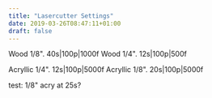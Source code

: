 ```yaml
---
title: "Lasercutter Settings"
date: 2019-03-26T08:47:11+01:00
draft: false
---
```

<!--more-->

Wood 1/8". 40s|100p|1000f
Wood 1/4". 12s|100p|500f

Acryllic 1/4". 12s|100p|5000f
Acryllic 1/8". 20s|100p|5000f


test: 1/8" acry at 25s?

